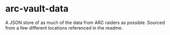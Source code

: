 # arc-vault-data
A JSON store of as much of the data from ARC raiders as possible. Sourced from a few different locations referenced in the readme.

